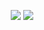 <head>
<link rel="stylesheet" href="discordInvite.css"/>
</head>

<body>
<script src="/path/to/discordInvite.js"></script>
<script>
  discordInvite.init({
  inviteCode: '8jZvYtcgmZ',
  title: 'UPEI SMCSS',
});
discordInvite.render();
</script>
</body>


<p align="center">
<img src="https://user-images.githubusercontent.com/91146114/134955009-f5a38e62-ccf4-4b22-ab0d-ff6cf41b1200.png">
<img src="https://user-images.githubusercontent.com/91146114/134955015-40f10ae9-8442-4d7e-8e9c-b53830cdf6e9.png">
<div id="discordInviteBox"></div>
</p>



